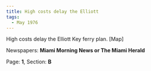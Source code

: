 ```yaml
---  
title: High costs delay the Elliott  
tags:  
  - May 1976  
---  
```

  
High costs delay the Elliott Key ferry plan. [Map]  
  
Newspapers: **Miami Morning News or The Miami Herald**  
  
Page: **1**, Section: **B** 
